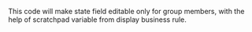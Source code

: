 This code will make state field editable only for group members, with the help of scratchpad variable from display business rule.

